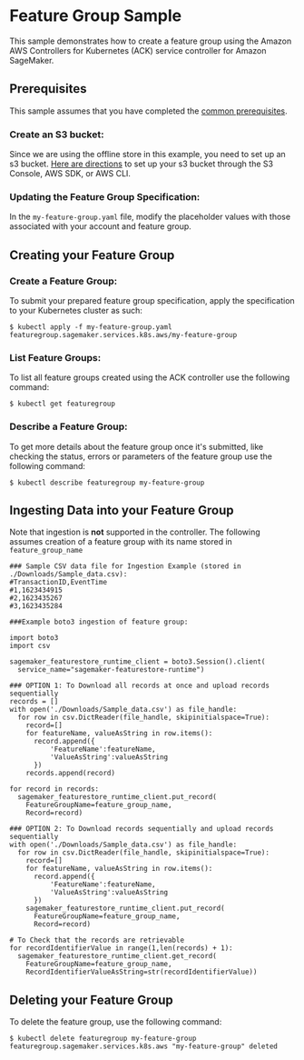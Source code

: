 # Feature Group Sample

This sample demonstrates how to create a feature group using the Amazon AWS Controllers for Kubernetes (ACK) service controller for Amazon SageMaker.

## Prerequisites

This sample assumes that you have completed the [common prerequisites](https://github.com/aws-controllers-k8s/sagemaker-controller/blob/main/samples/README.md).

### Create an S3 bucket:

Since we are using the offline store in this example, you need to set up an s3 bucket. [Here are directions](https://docs.aws.amazon.com/AmazonS3/latest/userguide/create-bucket-overview.html) to set up your s3 bucket through the S3 Console, AWS SDK, or AWS CLI.

### Updating the Feature Group Specification:

In the `my-feature-group.yaml` file, modify the placeholder values with those associated with your account and feature group.

## Creating your Feature Group

### Create a Feature Group:

To submit your prepared feature group specification, apply the specification to your Kubernetes cluster as such:

```
$ kubectl apply -f my-feature-group.yaml
featuregroup.sagemaker.services.k8s.aws/my-feature-group
```

### List Feature Groups:

To list all feature groups created using the ACK controller use the following command:

```
$ kubectl get featuregroup
```

### Describe a Feature Group:

To get more details about the feature group once it's submitted, like checking the status, errors or parameters of the feature group use the following command:

```
$ kubectl describe featuregroup my-feature-group
```

## Ingesting Data into your Feature Group

Note that ingestion is **not** supported in the controller.
The following assumes creation of a feature group with its name stored in `feature_group_name`

```
### Sample CSV data file for Ingestion Example (stored in ./Downloads/Sample_data.csv):
#TransactionID,EventTime
#1,1623434915
#2,1623435267
#3,1623435284

###Example boto3 ingestion of feature group:

import boto3
import csv

sagemaker_featurestore_runtime_client = boto3.Session().client(
  service_name="sagemaker-featurestore-runtime")

### OPTION 1: To Download all records at once and upload records sequentially
records = []
with open('./Downloads/Sample_data.csv') as file_handle:
  for row in csv.DictReader(file_handle, skipinitialspace=True):
    record=[]
    for featureName, valueAsString in row.items():
      record.append({
          'FeatureName':featureName,
          'ValueAsString':valueAsString
      })
    records.append(record)
        
for record in records:
  sagemaker_featurestore_runtime_client.put_record(
    FeatureGroupName=feature_group_name,
    Record=record)

### OPTION 2: To Download records sequentially and upload records sequentially
with open('./Downloads/Sample_data.csv') as file_handle:
  for row in csv.DictReader(file_handle, skipinitialspace=True):
    record=[]
    for featureName, valueAsString in row.items():
      record.append({
          'FeatureName':featureName,
          'ValueAsString':valueAsString
      })
    sagemaker_featurestore_runtime_client.put_record(
      FeatureGroupName=feature_group_name,
      Record=record)       
       
# To Check that the records are retrievable       
for recordIdentifierValue in range(1,len(records) + 1):
  sagemaker_featurestore_runtime_client.get_record(
    FeatureGroupName=feature_group_name,
    RecordIdentifierValueAsString=str(recordIdentifierValue))
```

## Deleting your Feature Group

To delete the feature group, use the following command:

```
$ kubectl delete featuregroup my-feature-group
featuregroup.sagemaker.services.k8s.aws "my-feature-group" deleted
```
